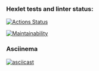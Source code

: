 ### Hexlet tests and linter status:
[![Actions Status](https://github.com/rutermus/frontend-project-lvl1/workflows/hexlet-check/badge.svg)](https://github.com/rutermus/frontend-project-lvl1/actions)

[![Maintainability](https://api.codeclimate.com/v1/badges/ee10b0dcf366972ca296/maintainability)](https://codeclimate.com/github/rutermus/frontend-project-lvl1/maintainability)

### Asciinema
[![asciicast](https://asciinema.org/a/MEFNXSiOMsACkMvX7mOUw7VZG.svg)](https://asciinema.org/a/MEFNXSiOMsACkMvX7mOUw7VZG)